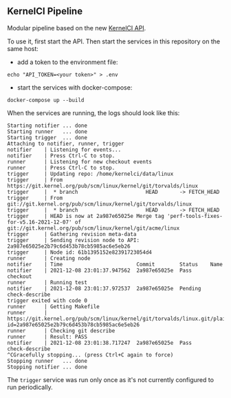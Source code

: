 KernelCI Pipeline
-----------------

Modular pipeline based on the new [KernelCI
API](https://github.com/kernelci/kernelci-api).

To use it, first start the API.  Then start the services in this repository on
the same host:

* add a token to the environment file:
```
echo "API_TOKEN=<your token>" > .env
```

* start the services with docker-compose:
```
docker-compose up --build
```

When the services are running, the logs should look like this:

```
Starting notifier ... done
Starting runner   ... done
Starting trigger  ... done
Attaching to notifier, runner, trigger
notifier    | Listening for events...
notifier    | Press Ctrl-C to stop.
runner      | Listening for new checkout events
runner      | Press Ctrl-C to stop.
trigger     | Updating repo: /home/kernelci/data/linux
trigger     | From https://git.kernel.org/pub/scm/linux/kernel/git/torvalds/linux
trigger     |  * branch                      HEAD       -> FETCH_HEAD
trigger     | From git://git.kernel.org/pub/scm/linux/kernel/git/torvalds/linux
trigger     |  * branch                      HEAD       -> FETCH_HEAD
trigger     | HEAD is now at 2a987e65025e Merge tag 'perf-tools-fixes-for-v5.16-2021-12-07' of git://git.kernel.org/pub/scm/linux/kernel/git/acme/linux
trigger     | Gathering revision meta-data
trigger     | Sending revision node to API: 2a987e65025e2b79c6d453b78cb5985ac6e5eb26
trigger     | Node id: 61b1395152e82391723054d4
runner      | Creating node
notifier    | Time                        Commit        Status    Name
notifier    | 2021-12-08 23:01:37.947562  2a987e65025e  Pass      checkout
runner      | Running test
notifier    | 2021-12-08 23:01:37.972537  2a987e65025e  Pending   check-describe
trigger exited with code 0
runner      | Getting Makefile
runner      | https://git.kernel.org/pub/scm/linux/kernel/git/torvalds/linux.git/plain/Makefile/?id=2a987e65025e2b79c6d453b78cb5985ac6e5eb26
runner      | Checking git describe
runner      | Result: PASS
notifier    | 2021-12-08 23:01:38.717247  2a987e65025e  Pass      check-describe
^CGracefully stopping... (press Ctrl+C again to force)
Stopping runner   ... done
Stopping notifier ... done
```

The `trigger` service was run only once as it's not currently configured to run
periodically.
